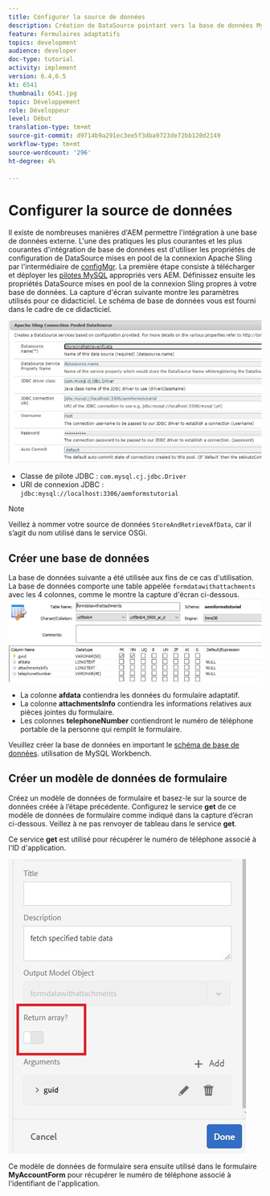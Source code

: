 ```yaml
---
title: Configurer la source de données
description: Création de DataSource pointant vers la base de données MySQL
feature: Formulaires adaptatifs
topics: development
audience: developer
doc-type: tutorial
activity: implement
version: 6.4,6.5
kt: 6541
thumbnail: 6541.jpg
topic: Développement
role: Développeur
level: Début
translation-type: tm+mt
source-git-commit: d9714b9a291ec3ee5f3dba9723de72bb120d2149
workflow-type: tm+mt
source-wordcount: '296'
ht-degree: 4%

---
```



# Configurer la source de données

Il existe de nombreuses manières d&#39;AEM permettre l&#39;intégration à une base de données externe. L&#39;une des pratiques les plus courantes et les plus courantes d&#39;intégration de base de données est d&#39;utiliser les propriétés de configuration de DataSource mises en pool de la connexion Apache Sling par l&#39;intermédiaire de [configMgr](http://localhost:4502/system/console/configMgr).
La première étape consiste à télécharger et déployer les [pilotes MySQL](https://mvnrepository.com/artifact/mysql/mysql-connector-java) appropriés vers AEM.
Définissez ensuite les propriétés DataSource mises en pool de la connexion Sling propres à votre base de données. La capture d&#39;écran suivante montre les paramètres utilisés pour ce didacticiel. Le schéma de base de données vous est fourni dans le cadre de ce didacticiel.

![source de données](assets/data-source.JPG)


* Classe de pilote JDBC : `com.mysql.cj.jdbc.Driver`
* URI de connexion JDBC : `jdbc:mysql://localhost:3306/aemformstutorial`

>[!NOTE]
>Veillez à nommer votre source de données `StoreAndRetrieveAfData`, car il s’agit du nom utilisé dans le service OSGi.


## Créer une base de données


La base de données suivante a été utilisée aux fins de ce cas d&#39;utilisation. La base de données comporte une table appelée `formdatawithattachments` avec les 4 colonnes, comme le montre la capture d&#39;écran ci-dessous.
![base de données](assets/table-schema.JPG)

* La colonne **afdata** contiendra les données du formulaire adaptatif.
* La colonne **attachmentsInfo** contiendra les informations relatives aux pièces jointes du formulaire.
* Les colonnes **telephoneNumber** contiendront le numéro de téléphone portable de la personne qui remplit le formulaire.

Veuillez créer la base de données en important le [schéma de base de données](assets/data-base-schema.sql).
utilisation de MySQL Workbench.

## Créer un modèle de données de formulaire

Créez un modèle de données de formulaire et basez-le sur la source de données créée à l’étape précédente.
Configurez le service **get** de ce modèle de données de formulaire comme indiqué dans la capture d’écran ci-dessous.
Veillez à ne pas renvoyer de tableau dans le service **get**.

Ce service **get** est utilisé pour récupérer le numéro de téléphone associé à l&#39;ID d&#39;application.

![get-service](assets/get-service.JPG)

Ce modèle de données de formulaire sera ensuite utilisé dans le formulaire **MyAccountForm** pour récupérer le numéro de téléphone associé à l&#39;identifiant de l&#39;application.
